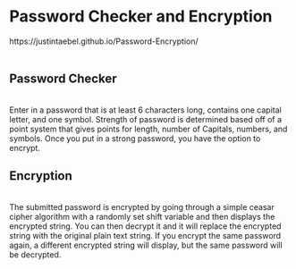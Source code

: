 <h1>Password Checker and Encryption</h1>
https://justintaebel.github.io/Password-Encryption/<br><br>
<h2>Password Checker</h2><br>
Enter in a password that is at least 6 characters long, contains one capital letter, and one symbol. Strength of password is determined based off of a point system that gives points for length, number of Capitals, numbers, and symbols. Once you put in a strong password, you have the option to encrypt.

<h2>Encryption</h2><br>
The submitted password is encrypted by going through a simple ceasar cipher algorithm with a randomly set shift variable and then displays the encrypted string. You can then decrypt it and it will replace the encrypted string with the original plain text string. If you encrypt the same password again, a different encrypted string will display, but the same password will be decrypted.
